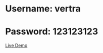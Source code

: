 <h1>Username: vertra</h1>
<h1>Password: 123123123</h1>
<a href="https://interested-christian-ghaethmrad-c0cb40f3.koyeb.app/" target="_blank">Live Demo</a>
